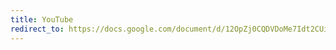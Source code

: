 ```yaml
---
title: YouTube
redirect_to: https://docs.google.com/document/d/12OpZj0CQDVDoMe7Idt2CUiQMNrJk-npFUM2MUVjC28Y/edit
---
```

